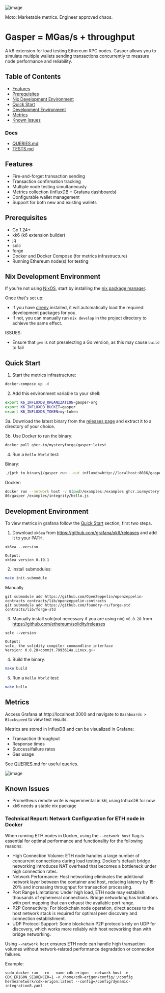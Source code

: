![image](./docs/img/logo.png)

Moto: Marketable metrics. Engineer approved chaos.

# Gasper = MGas/s + throughput

A k6 extension for load testing Ethereum RPC nodes. Gasper allows you to simulate multiple wallets sending transactions concurrently to measure node performance and reliability.

## Table of Contents

- [Features](#features)
- [Prerequisites](#prerequisites)
- [Nix Development Environment](#nix-development-environment)
- [Quick Start](#quick-start)
- [Development Environment](#development-environment)
- [Metrics](#metrics)
- [Known Issues](#known-issues)

### Docs

- [QUERIES.md](docs/queries.md)
- [TESTS.md](docs/tests/index.md)

## Features

- Fire-and-forget transaction sending
- Transaction confirmation tracking
- Multiple node testing simultaneously
- Metrics collection (InfluxDB + Grafana dashboards)
- Configurable wallet management
- Support for both new and existing wallets

## Prerequisites

- Go 1.24+
- xk6 (k6 extension builder)
- jq
- solc
- forge
- Docker and Docker Compose (for metrics infrastructure)
- Running Ethereum node(s) for testing

## Nix Development Environment

If you're not using [NixOS](https://nixos.org/), start by installing the [nix package manager](https://nixos.org/download/).

Once that's set up:
- If you have [direnv](https://github.com/direnv/direnv) installed, it will automatically load the required development packages for you.
- If not, you can manually run `nix develop` in the project directory to achieve the same effect.

ISSUES:
- Ensure that `gvm` is not preselecting a Go version, as this may cause `build` to fail

## Quick Start

1. Start the metrics infrastructure:
```bash
docker-compose up -d
```

2. Add this environment variable to your shell:
```bash
export K6_INFLUXDB_ORGANIZATION=gasper-org
export K6_INFLUXDB_BUCKET=gasper
export K6_INFLUXDB_TOKEN=my-token
```

3a. Download the latest binary from the [releases page](https://github.com/mysteryforge/gasper/releases) and extract it to a directory of your choice.

3b. Use Docker to run the binary:
```bash
docker pull ghcr.io/mysteryforge/gasper:latest
```

4. Run a `Hello World` test:

Binary:
```bash
./{pth_to_binary}/gasper run --out influxdb=http://localhost:8086/gasper examples/integrity/hello.js
```
Docker:
```bash
docker run --network host -v $(pwd)/examples:/examples ghcr.io/mysteryforge/gasper:latest run --out xk6-influxdb=http://localhost:80
86/gasper /examples/integrity/hello.js
```

## Development Environment

To view metrics in grafana follow the [Quick Start](../README.md#quick-start) section, first two steps.

1. Download `xk6ea` from https://github.com/grafana/xk6/releases and add it to your PATH.
```
xk6ea --version

Output:
xk6ea version 0.19.1
```

2. Install submodules:
```bash
make init-submodule
```
Manually

```
git submodule add https://github.com/OpenZeppelin/openzeppelin-contracts contracts/lib/openzeppelin-contracts
git submodule add https://github.com/foundry-rs/forge-std contracts/lib/forge-std
```

3. Manually install solc(not necessary if you are using nix) `v0.8.28` from https://github.com/ethereum/solidity/releases
```
solc --version

Output:
solc, the solidity compiler commandline interface
Version: 0.8.28+commit.7893614a.Linux.g++

```

4. Build the binary:
```bash
make build
```

5. Run a `Hello World` test:
```bash
make hello
```

## Metrics

Access Grafana at http://localhost:3000 and navigate to `Dashboards > Blockspeed` to view test results.

Metrics are stored in InfluxDB and can be visualized in Grafana:
- Transaction throughput
- Response times
- Success/failure rates
- Gas usage

See [QUERIES.md](docs/queries.md) for useful queries.

![image](docs/img/dashboard.png)

## Known Issues

- Prometheus remote write is experimental in k6, using InfluxDB for now
- xk6 needs a stable nix package

### Technical Report: Network Configuration for ETH node in Docker
When running ETH nodes in Docker, using the `--network host` flag is essential for optimal performance and functionality for the following reasons:

- High Connection Volume: ETH node handles a large number of concurrent connections during load testing. Docker's default bridge networking introduces NAT overhead that becomes a bottleneck under high connection rates.
- Network Performance: Host networking eliminates the additional network layer between the container and host, reducing latency by 15-20% and increasing throughput for transaction processing.
- Port Range Limitations: Under high load, ETH node may establish thousands of ephemeral connections. Bridge networking has limitations with port mapping that can exhaust the available port range.
- P2P Connectivity: For blockchain node operation, direct access to the host network stack is required for optimal peer discovery and connection establishment.
- UDP Protocol Support: Some blockchain P2P protocols rely on UDP for discovery, which works more reliably with host networking than with bridge networking.

Using `--network host` ensures ETH node can handle high transaction volumes without network-related performance degradation or connection failures.

Example:
```
sudo docker run --rm --name cdk-erigon --network host -e CDK_ERIGON_SEQUENCER=1 -v /home/cdk-erigon/config/:/config hermeznetwork/cdk-erigon:latest --config=/config/dynamic-integration8.yaml
```

